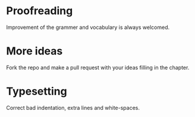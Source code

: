 # Proofreading
Improvement of the grammer and vocabulary is always welcomed.

# More ideas
Fork the repo and make a pull request with your ideas filling in the chapter.

# Typesetting
Correct bad indentation, extra lines and white-spaces.
